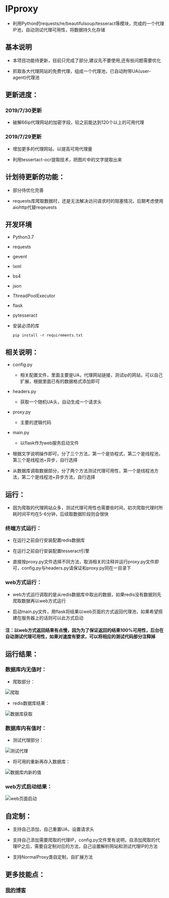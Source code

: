 # IPproxy

* 利用Python的requests/re/beautifulsoup/tesseract等模块，完成的一个代理IP池，自动测试代理可用性，将数据持久化存储


## 基本说明

* 本项目功能待更新，目前只完成了部分,建议先不要使用,还有些问题需要优化

* 抓取各大代理网站的免费代理，组成一个代理池，已自动附带UA(user-agent)代理池


## 更新进度：

### 2019/7/30更新

* 破解66ip代理网站的加密字段，较之前能达到120个以上的可用代理


### 2019/7/29更新

* 增加更多的代理网站，以提高可用代理量

* 利用tessertact-ocr提取技术，把图片中的文字提取出来

## 计划待更新的功能：

* 部分待优化完善

* requests库爬取数据时，还是无法解决访问请求时的阻塞情况，后期考虑使用aiohttp代替reqeuests



## 开发环境

* Python3.7
* requests
* gevent
* lxml
* bs4
* json
* ThreadPoolExecutor
* flask
* pytesseract

* 安装必须的库

    ``pip install -r requirements.txt ``
    
## 相关说明：

* config.py
	+ 相关配置文件，里面主要是UA，代理网站链接，测试ip的网站，可以自己扩展，根据里面已有的数据格式添加即可
* headers.py
	+ 获取一个随机UA头，自动生成一个请求头
* proxy.py 
	+ 主要的逻辑代码
* main.py
    + 以flask作为web服务启动文件

* 根据文字说明操作即可，分了三个方法，第一个是协程式，第二个是线程池，第三个是线程池+异步，自行选择

* 从数据库调取数据部分，分了两个方法测试代理可用性，第一个是线程池方法，第二个是线程池+异步方法，自行选择

## 运行：

* 因为爬取的代理网站众多，测试代理可用性也需要些时间，初次爬取代理时所耗时间平均在5-6分钟，后续取数据阶段则会很快

### 终端方式运行：

* 在运行之前自行安装配置redis数据库

* 在运行之前自行安装配置tesseract引擎

* 直接按proxy.py文件选择不同方法，取消相关的注释并运行proxy.py文件即可，config.py与headers.py请保证和proxy.py同在一目录下

### web方式运行：

* web方式运行调取的是从redis数据库中取出的数据，如果redis没有数据则先爬取数据再以web方式运行

* 启动main.py文件，用flask将结果以web页面的方式返回代理池，如果希望搭建在服务器上的话则可以此方式启动


#### 注：以web方式返回结果有点慢，因为为了保证返回的结果100%可用性，后台在自动测试代理可用性，如果对速度有要求，可以将相应的测试代码部分注释掉


## 运行结果：

### 数据库内无值时：

* 爬取部分：

![爬取](https://raw.githubusercontent.com/Eeyhan/pictures/master/proxy5.png)


* redis数据库结果：

![数据库获取](https://raw.githubusercontent.com/Eeyhan/pictures/master/redis.png)


### 数据库内有值时：

* 测试代理部分：

![测试代理](https://raw.githubusercontent.com/Eeyhan/pictures/master/proxy3.png)

* 将可用的重新再存入数据库：

![数据库内新的值](https://raw.githubusercontent.com/Eeyhan/pictures/master/proxy4.png)


### web方式启动结果：

![web页面启动](https://raw.githubusercontent.com/Eeyhan/pictures/master/flask.png)


## 自定制：

* 支持自己添加，自己重置UA，设置请求头

* 支持自己添加需要爬取的代理IP，config.py文件里有说明，自添加爬取的代理IP之后，需要自定制对应的方法，自己设置解析网站和测试代理IP的方法

* 支持NormalProxy类自定制，自扩展方法


## 更多技能点：

### [我的博客](https://www.cnblogs.com/Eeyhan '博客')